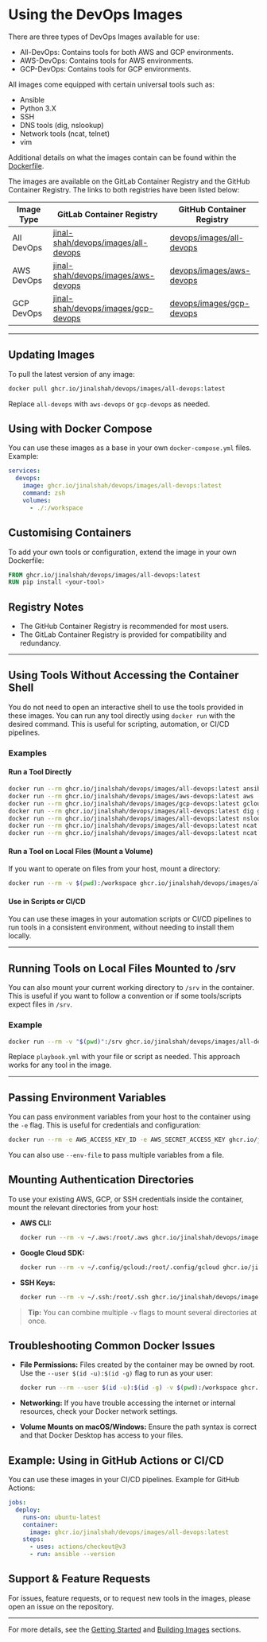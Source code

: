 # Using the DevOps Images

There are three types of DevOps Images available for use:

- All-DevOps: Contains tools for both AWS and GCP environments.
- AWS-DevOps: Contains tools for AWS environments.
- GCP-DevOps: Contains tools for GCP environments.

All images come equipped with certain universal tools such as:

- Ansible
- Python 3.X
- SSH
- DNS tools (dig, nslookup)
- Network tools (ncat, telnet)
- vim

Additional details on what the images contain can be found within the [Dockerfile](../../Dockerfile).

The images are available on the GitLab Container Registry and the GitHub Container Registry. The links to both registries have been listed below:

| Image Type | GitLab Container Registry                                                                                     | GitHub Container Registry  |
|------------|---------------------------------------------------------------------------------------------------------------|----------------------------|
| All DevOps | [jinal-shah/devops/images/all-devops](https://gitlab.com/jinal-shah/devops/images/container_registry/2301277) | [devops/images/all-devops](https://github.com/users/jinalshah/packages/container/package/devops%2Fimages%2Fall-devops) |
| AWS DevOps | [jinal-shah/devops/images/aws-devops](https://gitlab.com/jinal-shah/devops/images/container_registry/2301280) | [devops/images/aws-devops](https://github.com/users/jinalshah/packages/container/package/devops%2Fimages%2Faws-devops) |
| GCP DevOps | [jinal-shah/devops/images/gcp-devops](https://gitlab.com/jinal-shah/devops/images/container_registry/2301282) | [devops/images/gcp-devops](https://github.com/users/jinalshah/packages/container/package/devops%2Fimages%2Fgcp-devops) |

---

## Updating Images

To pull the latest version of any image:

```bash
docker pull ghcr.io/jinalshah/devops/images/all-devops:latest
```

Replace `all-devops` with `aws-devops` or `gcp-devops` as needed.

## Using with Docker Compose

You can use these images as a base in your own `docker-compose.yml` files. Example:

```yaml
services:
  devops:
    image: ghcr.io/jinalshah/devops/images/all-devops:latest
    command: zsh
    volumes:
      - ./:/workspace
```

## Customising Containers

To add your own tools or configuration, extend the image in your own Dockerfile:

```dockerfile
FROM ghcr.io/jinalshah/devops/images/all-devops:latest
RUN pip install <your-tool>
```

## Registry Notes

- The GitHub Container Registry is recommended for most users.
- The GitLab Container Registry is provided for compatibility and redundancy.

---

## Using Tools Without Accessing the Container Shell

You do not need to open an interactive shell to use the tools provided in these images. You can run any tool directly using `docker run` with the desired command. This is useful for scripting, automation, or CI/CD pipelines.

### Examples

#### Run a Tool Directly

```bash
docker run --rm ghcr.io/jinalshah/devops/images/all-devops:latest ansible --version
docker run --rm ghcr.io/jinalshah/devops/images/aws-devops:latest aws --version
docker run --rm ghcr.io/jinalshah/devops/images/gcp-devops:latest gcloud --version
docker run --rm ghcr.io/jinalshah/devops/images/all-devops:latest dig google.com
docker run --rm ghcr.io/jinalshah/devops/images/all-devops:latest nslookup google.com
docker run --rm ghcr.io/jinalshah/devops/images/all-devops:latest ncat --version
docker run --rm ghcr.io/jinalshah/devops/images/all-devops:latest ncat google.com 80
```

#### Run a Tool on Local Files (Mount a Volume)

If you want to operate on files from your host, mount a directory:

```bash
docker run --rm -v $(pwd):/workspace ghcr.io/jinalshah/devops/images/all-devops:latest ansible-playbook /workspace/playbook.yml
```

#### Use in Scripts or CI/CD

You can use these images in your automation scripts or CI/CD pipelines to run tools in a consistent environment, without needing to install them locally.

---

## Running Tools on Local Files Mounted to /srv

You can also mount your current working directory to `/srv` in the container. This is useful if you want to follow a convention or if some tools/scripts expect files in `/srv`.

### Example

```bash
docker run --rm -v "$(pwd)":/srv ghcr.io/jinalshah/devops/images/all-devops:latest ansible-playbook /srv/playbook.yml
```

Replace `playbook.yml` with your file or script as needed. This approach works for any tool in the image.

---

## Passing Environment Variables

You can pass environment variables from your host to the container using the `-e` flag. This is useful for credentials and configuration:

```bash
docker run --rm -e AWS_ACCESS_KEY_ID -e AWS_SECRET_ACCESS_KEY ghcr.io/jinalshah/devops/images/aws-devops:latest aws s3 ls
```

You can also use `--env-file` to pass multiple variables from a file.

## Mounting Authentication Directories

To use your existing AWS, GCP, or SSH credentials inside the container, mount the relevant directories from your host:

- **AWS CLI:**

  ```bash
  docker run --rm -v ~/.aws:/root/.aws ghcr.io/jinalshah/devops/images/aws-devops:latest aws s3 ls
  ```

- **Google Cloud SDK:**

  ```bash
  docker run --rm -v ~/.config/gcloud:/root/.config/gcloud ghcr.io/jinalshah/devops/images/gcp-devops:latest gcloud auth list
  ```

- **SSH Keys:**

  ```bash
  docker run --rm -v ~/.ssh:/root/.ssh ghcr.io/jinalshah/devops/images/all-devops:latest ssh user@host
  ```

> **Tip:** You can combine multiple `-v` flags to mount several directories at once.

## Troubleshooting Common Docker Issues

- **File Permissions:** Files created by the container may be owned by root. Use the `--user $(id -u):$(id -g)` flag to run as your user:

  ```bash
  docker run --rm --user $(id -u):$(id -g) -v $(pwd):/workspace ghcr.io/jinalshah/devops/images/all-devops:latest touch /workspace/test.txt
  ```

- **Networking:** If you have trouble accessing the internet or internal resources, check your Docker network settings.
- **Volume Mounts on macOS/Windows:** Ensure the path syntax is correct and that Docker Desktop has access to your files.

## Example: Using in GitHub Actions or CI/CD

You can use these images in your CI/CD pipelines. Example for GitHub Actions:

```yaml
jobs:
  deploy:
    runs-on: ubuntu-latest
    container:
      image: ghcr.io/jinalshah/devops/images/all-devops:latest
    steps:
      - uses: actions/checkout@v3
      - run: ansible --version
```

## Support & Feature Requests

For issues, feature requests, or to request new tools in the images, please open an issue on the repository.

---

For more details, see the [Getting Started](../index.md) and [Building Images](../build-images/index.md) sections.
